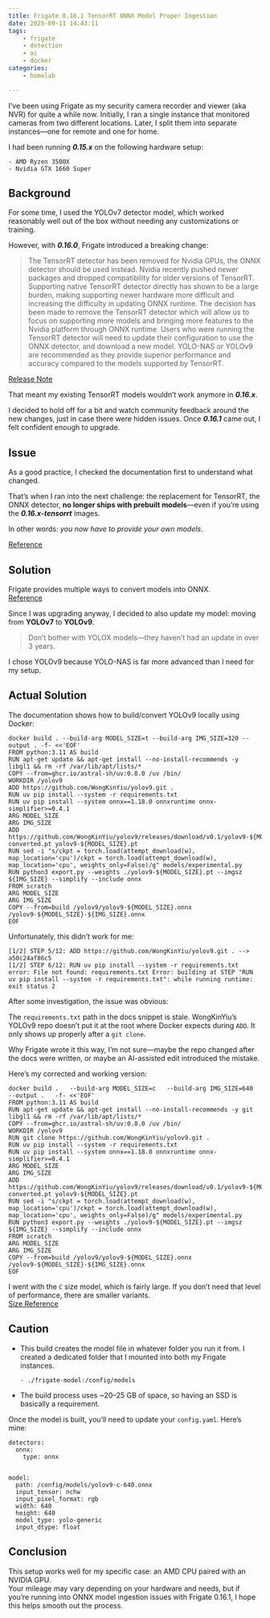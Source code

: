 ```yaml
---
title: Frigate 0.16.1 TensorRT ONNX Model Proper Ingestion
date: 2025-09-11 14:43:11
tags:
    - frigate
    - detection
    - ai
    - docker
categories: 
    - homelab

---
```

I’ve been using Frigate as my security camera recorder and viewer (aka NVR) for quite a while now. Initially, I ran a single instance that monitored cameras from two different locations. Later, I split them into separate instances—one for remote and one for home.  

I had been running ***0.15.x*** on the following hardware setup:

```
- AMD Ryzen 3500X 
- Nvidia GTX 1660 Super 
```

## Background

For some time, I used the YOLOv7 detector model, which worked reasonably well out of the box without needing any customizations or training.  

However, with ***0.16.0***, Frigate introduced a breaking change:

> The TensorRT detector has been removed for Nvidia GPUs, the ONNX detector should be used instead. Nvidia recently pushed newer packages and dropped compatibility for older versions of TensorRT. Supporting native TensorRT detector directly has shown to be a large burden, making supporting newer hardware more difficult and increasing the difficulty in updating ONNX runtime. The decision has been made to remove the TensorRT detector which will allow us to focus on supporting more models and bringing more features to the Nvidia platform through ONNX runtime. Users who were running the TensorRT detector will need to update their configuration to use the ONNX detector, and download a new model. YOLO-NAS or YOLOv9 are recommended as they provide superior performance and accuracy compared to the models supported by TensorRT.

[Release Note](https://github.com/blakeblackshear/frigate/releases/tag/v0.16.0)

That meant my existing TensorRT models wouldn’t work anymore in ***0.16.x***.  

I decided to hold off for a bit and watch community feedback around the new changes, just in case there were hidden issues. Once ***0.16.1*** came out, I felt confident enough to upgrade.  



## Issue

As a good practice, I checked the documentation first to understand what changed.  

That’s when I ran into the next challenge: the replacement for TensorRT, the ONNX detector, **no longer ships with prebuilt models**—even if you’re using the ***0.16.x-tensorrt*** images.  

In other words: _you now have to provide your own models_.  

[Reference](https://docs.frigate.video/configuration/object_detectors/#supported-models-2)



## Solution

Frigate provides multiple ways to convert models into ONNX.  
[Reference](https://docs.frigate.video/configuration/object_detectors/#downloading-yolo-nas-model)

Since I was upgrading anyway, I decided to also update my model: moving from **YOLOv7** to **YOLOv9**.  

> Don’t bother with YOLOX models—they haven’t had an update in over 3 years.  

I chose YOLOv9 because YOLO-NAS is far more advanced than I need for my setup.  



## Actual Solution

The documentation shows how to build/convert YOLOv9 locally using Docker:

```
docker build . --build-arg MODEL_SIZE=t --build-arg IMG_SIZE=320 --output . -f- <<'EOF'
FROM python:3.11 AS build
RUN apt-get update && apt-get install --no-install-recommends -y libgl1 && rm -rf /var/lib/apt/lists/*
COPY --from=ghcr.io/astral-sh/uv:0.8.0 /uv /bin/
WORKDIR /yolov9
ADD https://github.com/WongKinYiu/yolov9.git .
RUN uv pip install --system -r requirements.txt
RUN uv pip install --system onnx==1.18.0 onnxruntime onnx-simplifier>=0.4.1
ARG MODEL_SIZE
ARG IMG_SIZE
ADD https://github.com/WongKinYiu/yolov9/releases/download/v0.1/yolov9-${MODEL_SIZE}-converted.pt yolov9-${MODEL_SIZE}.pt
RUN sed -i "s/ckpt = torch.load(attempt_download(w), map_location='cpu')/ckpt = torch.load(attempt_download(w), map_location='cpu', weights_only=False)/g" models/experimental.py
RUN python3 export.py --weights ./yolov9-${MODEL_SIZE}.pt --imgsz ${IMG_SIZE} --simplify --include onnx
FROM scratch
ARG MODEL_SIZE
ARG IMG_SIZE
COPY --from=build /yolov9/yolov9-${MODEL_SIZE}.onnx /yolov9-${MODEL_SIZE}-${IMG_SIZE}.onnx
EOF
```

Unfortunately, this didn’t work for me:

```
[1/2] STEP 5/12: ADD https://github.com/WongKinYiu/yolov9.git . --> a50c24af86c5
[1/2] STEP 6/12: RUN uv pip install --system -r requirements.txt error: File not found: requirements.txt Error: building at STEP "RUN uv pip install --system -r requirements.txt": while running runtime: exit status 2
```

After some investigation, the issue was obvious:  

The `requirements.txt` path in the docs snippet is stale. WongKinYiu’s YOLOv9 repo doesn’t put it at the root where Docker expects during `ADD`. It only shows up properly after a `git clone`.  

Why Frigate wrote it this way, I’m not sure—maybe the repo changed after the docs were written, or maybe an AI-assisted edit introduced the mistake.  

Here’s my corrected and working version:

```
docker build .   --build-arg MODEL_SIZE=c   --build-arg IMG_SIZE=640   --output .   -f- <<'EOF'
FROM python:3.11 AS build
RUN apt-get update && apt-get install --no-install-recommends -y git libgl1 && rm -rf /var/lib/apt/lists/*
COPY --from=ghcr.io/astral-sh/uv:0.8.0 /uv /bin/
WORKDIR /yolov9
RUN git clone https://github.com/WongKinYiu/yolov9.git .
RUN uv pip install --system -r requirements.txt
RUN uv pip install --system onnx==1.18.0 onnxruntime onnx-simplifier>=0.4.1
ARG MODEL_SIZE
ARG IMG_SIZE
ADD https://github.com/WongKinYiu/yolov9/releases/download/v0.1/yolov9-${MODEL_SIZE}-converted.pt yolov9-${MODEL_SIZE}.pt
RUN sed -i "s/ckpt = torch.load(attempt_download(w), map_location='cpu')/ckpt = torch.load(attempt_download(w), map_location='cpu', weights_only=False)/g" models/experimental.py
RUN python3 export.py --weights ./yolov9-${MODEL_SIZE}.pt --imgsz ${IMG_SIZE} --simplify --include onnx
FROM scratch
ARG MODEL_SIZE
ARG IMG_SIZE
COPY --from=build /yolov9/yolov9-${MODEL_SIZE}.onnx /yolov9-${MODEL_SIZE}-${IMG_SIZE}.onnx
EOF
```

I went with the `C` size model, which is fairly large. If you don’t need that level of performance, there are smaller variants.  
[Size Reference](https://github.com/WongKinYiu/yolov9?tab=readme-ov-file#performance)



## Caution

- This build creates the model file in whatever folder you run it from. I created a dedicated folder that I mounted into both my Frigate instances.  
  ```
  - ./frigate-model:/config/models
  ```

- The build process uses ~20–25 GB of space, so having an SSD is basically a requirement.  

Once the model is built, you’ll need to update your `config.yaml`. Here’s mine:

```
detectors:
  onnx:
    type: onnx


model:
  path: /config/models/yolov9-c-640.onnx
  input_tensor: nchw
  input_pixel_format: rgb
  width: 640
  height: 640
  model_type: yolo-generic
  input_dtype: float
```



## Conclusion

This setup works well for my specific case: an AMD CPU paired with an NVIDIA GPU.  
Your mileage may vary depending on your hardware and needs, but if you’re running into ONNX model ingestion issues with Frigate 0.16.1, I hope this helps smooth out the process.
